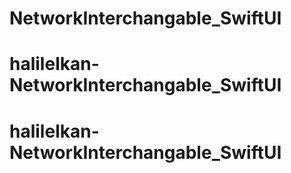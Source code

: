 # NetworkInterchangable_SwiftUI
# halilelkan-NetworkInterchangable_SwiftUI
# halilelkan-NetworkInterchangable_SwiftUI
